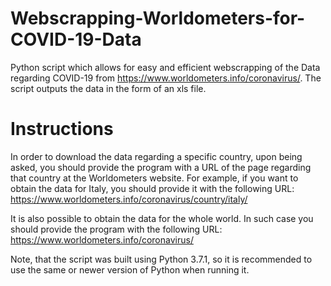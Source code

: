 # Webscrapping-Worldometers-for-COVID-19-Data
Python script which allows for easy and efficient webscrapping of the Data regarding COVID-19 from https://www.worldometers.info/coronavirus/. The script outputs the data in the form of an xls file. 

# Instructions
In order to download the data regarding a specific country, upon being asked, you should provide the program with a URL of the page regarding that country at the Worldometers website. For example, if you want to obtain the data for Italy, you should provide it with the following URL: https://www.worldometers.info/coronavirus/country/italy/

It is also possible to obtain the data for the whole world. In such case you should provide the program with the following URL:
https://www.worldometers.info/coronavirus/

Note, that the script was built using Python 3.7.1, so it is recommended to use the same or newer version of Python when running it.
